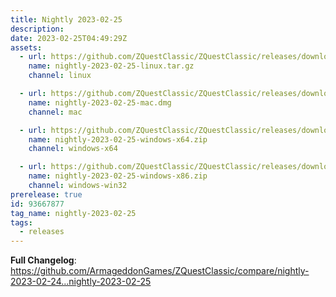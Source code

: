 ```yaml
---
title: Nightly 2023-02-25
description: 
date: 2023-02-25T04:49:29Z
assets: 
  - url: https://github.com/ZQuestClassic/ZQuestClassic/releases/download/nightly-2023-02-25/nightly-2023-02-25-linux.tar.gz
    name: nightly-2023-02-25-linux.tar.gz
    channel: linux

  - url: https://github.com/ZQuestClassic/ZQuestClassic/releases/download/nightly-2023-02-25/nightly-2023-02-25-mac.dmg
    name: nightly-2023-02-25-mac.dmg
    channel: mac

  - url: https://github.com/ZQuestClassic/ZQuestClassic/releases/download/nightly-2023-02-25/nightly-2023-02-25-windows-x64.zip
    name: nightly-2023-02-25-windows-x64.zip
    channel: windows-x64

  - url: https://github.com/ZQuestClassic/ZQuestClassic/releases/download/nightly-2023-02-25/nightly-2023-02-25-windows-x86.zip
    name: nightly-2023-02-25-windows-x86.zip
    channel: windows-win32
prerelease: true
id: 93667877
tag_name: nightly-2023-02-25
tags:
  - releases
---
```


**Full Changelog**: https://github.com/ArmageddonGames/ZQuestClassic/compare/nightly-2023-02-24...nightly-2023-02-25
